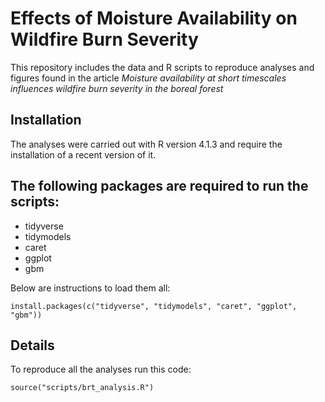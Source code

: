 # Effects of Moisture Availability on Wildfire Burn Severity

This repository includes the data and R scripts to reproduce analyses and figures found in the article  _Moisture availability at short timescales influences wildfire burn severity in the boreal forest_ 

## Installation

The analyses were carried out with R version 4.1.3 and require the installation of a recent version of it.

## The following packages are required to run the scripts:

- tidyverse
- tidymodels
- caret
- ggplot
- gbm

Below are instructions to load them all:

```
install.packages(c("tidyverse", "tidymodels", "caret", "ggplot", "gbm"))
```

## Details

To reproduce all the analyses run this code:

```
source("scripts/brt_analysis.R")
```

